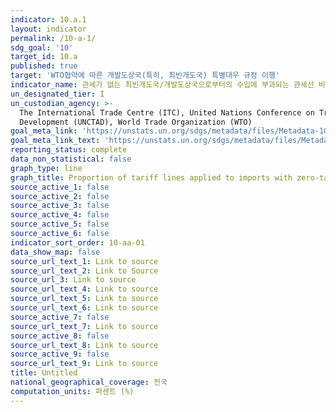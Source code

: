 ```yaml
---
indicator: 10.a.1
layout: indicator
permalink: /10-a-1/
sdg_goal: '10'
target_id: 10.a
published: true
target: 'WTO협약에 따른 개발도상국(특히, 최빈개도국) 특별대우 규정 이행'
indicator_name: 관세가 없는 최빈개도국/개발도상국으로부터의 수입에 부과되는 관세선 비율
un_designated_tier: I
un_custodian_agency: >-
  The International Trade Centre (ITC), United Nations Conference on Trade and
  Development (UNCTAD), World Trade Organization (WTO)
goal_meta_link: 'https://unstats.un.org/sdgs/metadata/files/Metadata-10-0A-01.pdf'
goal_meta_link_text: 'https://unstats.un.org/sdgs/metadata/files/Metadata-10-0A-01.pdf'
reporting_status: complete
data_non_statistical: false
graph_type: line
graph_title: Proportion of tariff lines applied to imports with zero-tariff
source_active_1: false
source_active_2: false
source_active_3: false
source_active_4: false
source_active_5: false
source_active_6: false
indicator_sort_order: 10-aa-01
data_show_map: false
source_url_text_1: Link to source
source_url_text_2: Link to Source
source_url_3: Link to source
source_url_text_4: Link to source
source_url_text_5: Link to source
source_url_text_6: Link to source
source_active_7: false
source_url_text_7: Link to source
source_active_8: false
source_url_text_8: Link to source
source_active_9: false
source_url_text_9: Link to source
title: Untitled
national_geographical_coverage: 전국
computation_units: 퍼센트 (%)
---
```

